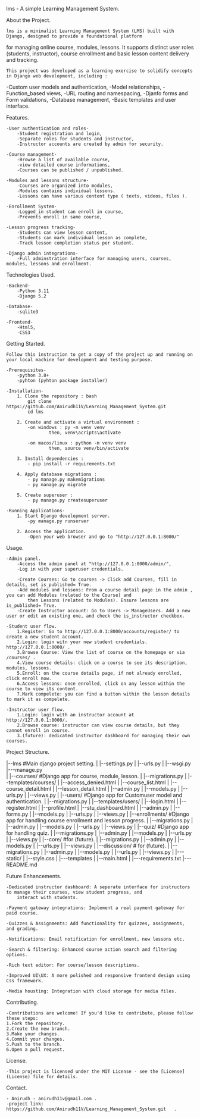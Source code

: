 lms - A simple Learning Management System.


About the Project.

	lms is a minimalist Learning Management System (LMS) built with Django, designed to provide a foundational platform 
for managing online course, modules, lessons. It supports distinct user roles (students, instructor), course enrollment
and basic lesson content delivery and tracking.

	This project was developed as a learning exercise to solidify concepts in Django web development, including : 
-Custom user models and authentication,
-Model relationships,
-Function_based views,
-URL routing and namespacing,
-Djanfo forms and Form validations,
-Database management,
-Basic templates and user interface.


Features.

	-User authentication and roles-
		-Student registration and login,
		-Separate roles for students and instructor,
		-Instructor accounts are created by admin for security.
		
	-Course management-
		-Browse a list of available course,
		-view detailed course informations,
		-Courses can be published / unpublished.
		
	-Modules and lessons structure-
		-Courses are organized into modules,
		-Modules contains individual lessons.
		-Lessons can have various content type ( texts, videos, files ).
		
	-Enrollment System-
		-Logged_in student can enroll in course,
		-Prevents enroll in same course,
		
	-Lesson progress tracking-
		-Students can view lesson content,
		-Students can mark individual lesson as complete,
		-Track lesson completion status per student.
		
	-Django admin integrations-
		-Full adminstration interface for managing users, courses, modules, lessons and enrollment.


Technologies Used.

	-Backend-
		-Python 3.11
		-Django 5.2
		
	-Database-
		-sqlite3 
		
	-Frontend-
		-Html5,
		-CSS3


Getting Started.
	
	Follow this instruction to get a copy of the project up and running on your local machine for development and testing purpose.
	
	-Prerequisites-
		-python 3.8+
		-pyhton (pyhton package installer)
		
	-Installation-
		1. Clone the repository : bash
			git clone https://github.com/Anirudh11V/Learning_Management_System.git 
			cd lms
			
		2. Create and activate a virtual environment :
			-on windows : py -m venv venv 
					then, venv\acripts\activate
						  
			-on macos/linux : python -m venv venv
					then, source venv/bin/activate
				
		3. Install dependencies : 
			- pip install -r requirements.txt
			
		4. Apply database migrations : 
			- py manage.py makemigrations
			- py manage.py migrate
			
		5. Create superuser : 
			- py manage.py createsuperuser
			
	-Running Applications-
		1. Start Django development server.
			-py manage.py runserver
			
		2. Access the application.
			-Open your web browser and go to "http://127.0.0.1:8000/"
			

Usage.

	-Admin panel.
		-Access the admin panel at "http://127.0.0.1:8000/admin/",
		-Log in with your superuser credentials.
		
		-Create Courses: Go to courses -> Click add Courses, fill in details, set is_published= True.
		-Add modules and lessons: From a course detail page in the admin , you can add Modules (related to the Course) and
			then Lessons (related to Modules). Ensure lessons are is_published= True.
		-Create Instructor account: Go to Users -> ManageUsers. Add a new user or edit an existing one, and check the is_instructor checkbox.
		
	-Student user flow.
		1.Register: Go to http://127.0.0.1:8000/accounts/register/ to create a new student account.
		2.Login: login witn your new student credentials. http://127.0.0.1:8000/ .
		3.Browse Course: View the list of course on the homepage or via /courses/ .
		4.View course details: click on a course to see its description, modules, lessons.
		5.Enroll: on the course details page, if not already enrolled, click enroll now.
		6.Access lessons: once enrolled, click on any lesson within the course to view its content.
		7.Mark compelete: you can find a button within the lesson details to mark it as compelete.
		
	-Instructor user flow.
		1.Login: login with an instructor account at http://127.0.0.1:8000/.
		2.Browse course: instructor can view course details, but they cannot enroll in course.
		3.(future): dedicated instructor dashboard for managing their own courses.
		

Project Structure.

|--lms						#Main django project setting.
|	|--settings.py
|	|--urls.py
|	|--wsgi.py
|---manage.py	
|
|--courses/					#Django app for course, module, lesson.
|   |--migrations.py
|	|--templates/courses/
|		|--access_denied.html
|		|--course_list.html
|		|--course_detail.html
|		|--lesson_detail.html
|	|--admin.py
|	|--models.py
|	|--urls.py
|	|--views.py
|
|--users/					#Django app for Customuser model and authentication.
|   |--migrations.py
|	|--templates/users/
|		|--login.html
|		|--register.html
|		|--profile.html
|		|--stu_dashboard.html
|	|--admin.py
|	|--forms.py
|	|--models.py
|	|--urls.py
|	|--views.py
|
|--enrollments/				#Django app for handling course enrollment and lesson progress.
|   |--migrations.py
|	|--admin.py
|	|--models.py
|	|--urls.py
|	|--views.py
|
|--quiz/					#Django app for handling quiz.
|   |--migrations.py
|	|--admin.py
|	|--models.py
|	|--urls.py
|	|--views.py
|
|--core/					#for (future).
|   |--migrations.py
|	|--admin.py
|	|--models.py
|	|--urls.py
|	|--views.py
|
|--discussion/				# for (future).
|   |--migrations.py
|	|--admin.py
|	|--models.py
|	|--urls.py
|	|--views.py
|
|---static/
|	|--style.css
|
|---templates
|	|--main.html 
|
|---requirements.txt
|---README.md


Future Enhancements.
		
	-Dedicated instructor dashboard: A seperate interface for instructors to manage their courses, view student progress, and
		interact with students.
	
	-Payment gateway integrations: Implement a real payment gateway for paid course.
	
	-Quizzes & Assignments: Add functionality for quizzes, assignments, and grading.
	
	-Notifications: Email notification for enrollment, new lessons etc.
	
	-Search & filtering: Enhanced course action search and filtering options.
	
	-Rich text editor: For course/lesson descriptions.
	
	-Improved UI\UX: A more polished and responsive frontend design using Css framework.
	
	-Media housting: Integration with cloud storage for media files.
	

Contributing.

	-Contributions are welcome! If you'd like to contribute, please follow these steps:
	1.Fork the repository.
	2.Create the new branch.
	3.Make your changes.
	4.Commit your changes.
	5.Push to the branch.
	6.Open a pull request.
	
	
License.

	-This project is licensed under the MIT License - see the [License] (License) file for details.
	
Contact.

	- Anirudh - anirudh11v@gmail.com .
	-project link: https://github.com/Anirudh11V/Learning_Management_System.git   .